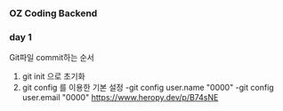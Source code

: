 ### OZ Coding Backend 

### day 1

Git파일 commit하는 순서
1. git init 으로 초기화
2. git config 를 이용한 기본 설정
    -git config user.name "0000"
    -git config user.email "0000"
    https://www.heropy.dev/p/B74sNE
   
